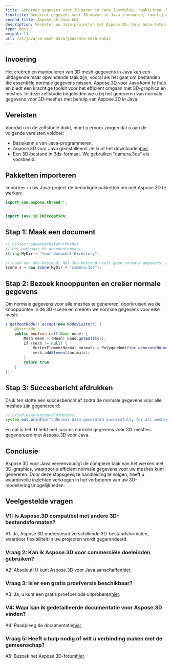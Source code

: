 ```yaml
---
title: Genereer gegevens voor 3D-mazen in Java (normalen, raaklijnen, binormalen)
linktitle: Genereer gegevens voor 3D-mazen in Java (normalen, raaklijnen, binormalen)
second_title: Aspose.3D Java-API
description: Verbeter uw Java-projecten met Aspose.3D. Volg onze tutorial om moeiteloos normale gegevens voor 3D-meshes te genereren. Duik met gemak in 3D-graphics.
type: docs
weight: 11
url: /nl/java/3d-mesh-data/generate-mesh-data/
---
```

## Invoering

Het creëren en manipuleren van 3D mesh-gegevens in Java kan een uitdagende maar opwindende taak zijn, vooral als het gaat om bestanden die essentiële normale gegevens missen. Aspose.3D voor Java komt te hulp en biedt een krachtige toolkit voor het efficiënt omgaan met 3D-graphics en meshes. In deze zelfstudie begeleiden we u bij het genereren van normale gegevens voor 3D-meshes met behulp van Aspose.3D in Java.

## Vereisten

Voordat u in de zelfstudie duikt, moet u ervoor zorgen dat u aan de volgende vereisten voldoet:

- Basiskennis van Java-programmeren.
-  Aspose.3D voor Java geïnstalleerd. Je kunt het downloaden[hier](https://releases.aspose.com/3d/java/).
- Een 3D-bestand in 3ds-formaat. We gebruiken "camera.3ds" als voorbeeld.

## Pakketten importeren

Importeer in uw Java-project de benodigde pakketten om met Aspose.3D te werken:

```java
import com.aspose.threed.*;


import java.io.IOException;
```

## Stap 1: Maak een document

```java
// ExStart:GenereerDataForMeshes
// Het pad naar de documentenmap.
String MyDir = "Your Document Directory";

// Laad een 3ds-bestand. Het 3ds-bestand heeft geen normale gegevens, maar heeft wel een afvlakkingsgroep
Scene s = new Scene(MyDir + "camera.3ds");
```

## Stap 2: Bezoek knooppunten en creëer normale gegevens

Om normale gegevens voor alle meshes te genereren, doorkruisen we de knooppunten in de 3D-scène en creëren we normale gegevens voor elke mesh:

```java
s.getRootNode().accept(new NodeVisitor() {
    @Override
    public boolean call(Node node) {
        Mesh mesh = (Mesh) node.getEntity();
        if (mesh != null) {
            VertexElementNormal normals = PolygonModifier.generateNormal(mesh);
            mesh.addElement(normals);
        }
        return true;
    }
});
```

## Stap 3: Succesbericht afdrukken

Druk ten slotte een succesbericht af zodra de normale gegevens voor alle meshes zijn gegenereerd:

```java
// ExEnd:GenereerDataForMeshes
System.out.println("\nNormal data generated successfully for all meshes.");
```

En dat is het! U hebt met succes normale gegevens voor 3D-meshes gegenereerd met Aspose.3D voor Java.

## Conclusie

Aspose.3D voor Java vereenvoudigt de complexe taak van het werken met 3D-graphics, waardoor u efficiënt normale gegevens voor uw meshes kunt genereren. Door deze stapsgewijze handleiding te volgen, heeft u waardevolle inzichten verkregen in het verbeteren van uw 3D-modelleringsmogelijkheden.

## Veelgestelde vragen

### V1: Is Aspose.3D compatibel met andere 3D-bestandsformaten?

A1: Ja, Aspose.3D ondersteunt verschillende 3D-bestandsformaten, waardoor flexibiliteit in uw projecten wordt gegarandeerd.

### Vraag 2: Kan ik Aspose.3D voor commerciële doeleinden gebruiken?

 A2: Absoluut! U kunt Aspose.3D voor Java aanschaffen[hier](https://purchase.aspose.com/buy).

### Vraag 3: Is er een gratis proefversie beschikbaar?

 A3: Ja, u kunt een gratis proefperiode uitproberen[hier](https://releases.aspose.com/).

### V4: Waar kan ik gedetailleerde documentatie voor Aspose.3D vinden?

 A4: Raadpleeg de documentatie[hier](https://reference.aspose.com/3d/java/).

### Vraag 5: Heeft u hulp nodig of wilt u verbinding maken met de gemeenschap?

 A5: Bezoek het Aspose.3D-forum[hier](https://forum.aspose.com/c/3d/18).